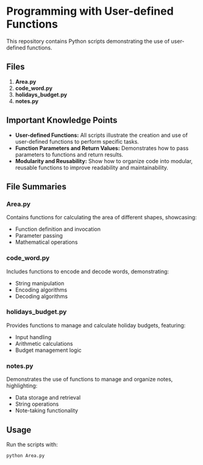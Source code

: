 # Programming with User-defined Functions

This repository contains Python scripts demonstrating the use of user-defined functions.

## Files

1. **Area.py**
2. **code_word.py**
3. **holidays_budget.py**
4. **notes.py**

## Important Knowledge Points

- **User-defined Functions:** All scripts illustrate the creation and use of user-defined functions to perform specific tasks.
- **Function Parameters and Return Values:** Demonstrates how to pass parameters to functions and return results.
- **Modularity and Reusability:** Show how to organize code into modular, reusable functions to improve readability and maintainability.

## File Summaries

### Area.py

Contains functions for calculating the area of different shapes, showcasing:
- Function definition and invocation
- Parameter passing
- Mathematical operations

### code_word.py

Includes functions to encode and decode words, demonstrating:
- String manipulation
- Encoding algorithms
- Decoding algorithms

### holidays_budget.py

Provides functions to manage and calculate holiday budgets, featuring:
- Input handling
- Arithmetic calculations
- Budget management logic

### notes.py

Demonstrates the use of functions to manage and organize notes, highlighting:
- Data storage and retrieval
- String operations
- Note-taking functionality

## Usage

Run the scripts with:

```bash
python Area.py
